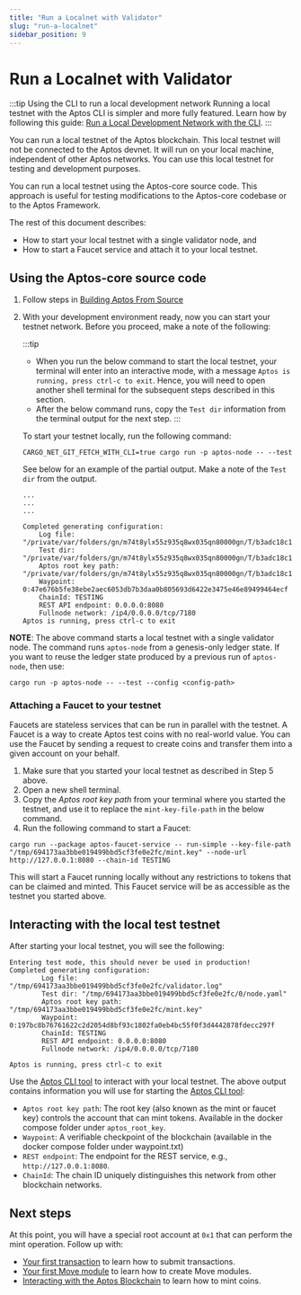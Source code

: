```yaml
---
title: "Run a Localnet with Validator"
slug: "run-a-localnet"
sidebar_position: 9
---
```


# Run a Localnet with Validator

:::tip Using the CLI to run a local development network
Running a local testnet with the Aptos CLI is simpler and more fully featured. Learn how by following this guide: [Run a Local Development Network with the CLI](../../guides/local-development-network.md).
:::

You can run a local testnet of the Aptos blockchain. This local testnet will not be connected to the Aptos devnet. It will run on your local machine, independent of other Aptos networks. You can use this local testnet for testing and development purposes.

You can run a local testnet using the Aptos-core source code. This approach is useful for testing modifications to the Aptos-core codebase or to the Aptos Framework.

The rest of this document describes:

- How to start your local testnet with a single validator node, and
- How to start a Faucet service and attach it to your local testnet.

## Using the Aptos-core source code

1. Follow steps in [Building Aptos From Source](../../guides/building-from-source.md)

2. With your development environment ready, now you can start your testnet network. Before you proceed, make a note of the following:

   :::tip

   - When you run the below command to start the local testnet, your terminal will enter into an interactive mode, with a message `Aptos is running, press ctrl-c to exit`. Hence, you will need to open another shell terminal for the subsequent steps described in this section.
   - After the below command runs, copy the `Test dir` information from the terminal output for the next step.
     :::

   To start your testnet locally, run the following command:

   ```
   CARGO_NET_GIT_FETCH_WITH_CLI=true cargo run -p aptos-node -- --test
   ```

   See below for an example of the partial output. Make a note of the `Test dir` from the output.

   ```
   ...
   ...
   ...

   Completed generating configuration:
       Log file: "/private/var/folders/gn/m74t8ylx55z935q8wx035qn80000gn/T/b3adc18c144bfcc78a1541953893bc1c/validator.log"
       Test dir: "/private/var/folders/gn/m74t8ylx55z935q8wx035qn80000gn/T/b3adc18c144bfcc78a1541953893bc1c/0/node.yaml"
       Aptos root key path: "/private/var/folders/gn/m74t8ylx55z935q8wx035qn80000gn/T/b3adc18c144bfcc78a1541953893bc1c/mint.key"
       Waypoint: 0:47e676b5fe38ebe2aec6053db7b3daa0b805693d6422e3475e46e89499464ecf
       ChainId: TESTING
       REST API endpoint: 0.0.0.0:8080
       Fullnode network: /ip4/0.0.0.0/tcp/7180
   Aptos is running, press ctrl-c to exit
   ```

**NOTE**: The above command starts a local testnet with a single validator node. The command runs `aptos-node` from a genesis-only ledger state. If you want to reuse the ledger state produced by a previous run of `aptos-node`, then use:

```
cargo run -p aptos-node -- --test --config <config-path>
```

### Attaching a Faucet to your testnet

Faucets are stateless services that can be run in parallel with the testnet. A Faucet is a way to create Aptos test coins with no real-world value. You can use the Faucet by sending a request to create coins and transfer them into a given account on your behalf.

1. Make sure that you started your local testnet as described in Step 5 above.
2. Open a new shell terminal.
3. Copy the _Aptos root key path_ from your terminal where you started the testnet, and use it to replace the `mint-key-file-path` in the below command.
4. Run the following command to start a Faucet:

```
cargo run --package aptos-faucet-service -- run-simple --key-file-path "/tmp/694173aa3bbe019499bbd5cf3fe0e2fc/mint.key" --node-url http://127.0.0.1:8080 --chain-id TESTING
```

This will start a Faucet running locally without any restrictions to tokens that can be claimed and minted. This Faucet service will be as accessible as the testnet you started above.

## Interacting with the local test testnet

After starting your local testnet, you will see the following:

```
Entering test mode, this should never be used in production!
Completed generating configuration:
        Log file: "/tmp/694173aa3bbe019499bbd5cf3fe0e2fc/validator.log"
        Test dir: "/tmp/694173aa3bbe019499bbd5cf3fe0e2fc/0/node.yaml"
        Aptos root key path: "/tmp/694173aa3bbe019499bbd5cf3fe0e2fc/mint.key"
        Waypoint: 0:197bc8b76761622c2d2054d8bf93c1802fa0eb4bc55f0f3d4442878fdecc297f
        ChainId: TESTING
        REST API endpoint: 0.0.0.0:8080
        Fullnode network: /ip4/0.0.0.0/tcp/7180

Aptos is running, press ctrl-c to exit
```

Use the [Aptos CLI tool](../../tools/aptos-cli/install-cli/index.md) to interact with your local testnet. The above output contains information you will use for starting the [Aptos CLI tool](../../tools/aptos-cli/use-cli/use-aptos-cli.md):

- `Aptos root key path`: The root key (also known as the mint or faucet key) controls the account that can mint tokens. Available in the docker compose folder under `aptos_root_key`.
- `Waypoint`: A verifiable checkpoint of the blockchain (available in the docker compose folder under waypoint.txt)
- `REST endpoint`: The endpoint for the REST service, e.g., `http://127.0.0.1:8080`.
- `ChainId`: The chain ID uniquely distinguishes this network from other blockchain networks.

## Next steps

At this point, you will have a special root account at `0x1` that can perform the mint operation. Follow up with:

- [Your first transaction](../../tutorials/first-transaction.md) to learn how to submit transactions.
- [Your first Move module](../../tutorials/first-move-module.md) to learn how to create Move modules.
- [Interacting with the Aptos Blockchain](../../tutorials/first-coin.md) to learn how to mint coins.
